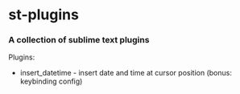 # st-plugins
### A collection of sublime text plugins

Plugins:
* insert_datetime - insert date and time at cursor position (bonus: keybinding config)
